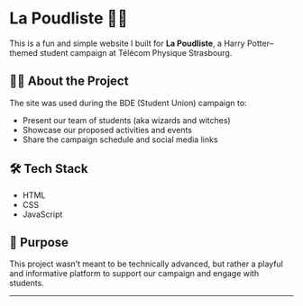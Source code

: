 # La Poudliste 🎩✨

This is a fun and simple website I built for **La Poudliste**, a Harry Potter–themed student campaign at Télécom Physique Strasbourg.

## 🧙‍♂️ About the Project

The site was used during the BDE (Student Union) campaign to:
- Present our team of students (aka wizards and witches)
- Showcase our proposed activities and events
- Share the campaign schedule and social media links

## 🛠️ Tech Stack

- HTML
- CSS
- JavaScript

## 🎯 Purpose

This project wasn’t meant to be technically advanced, but rather a playful and informative platform to support our campaign and engage with students.

---

